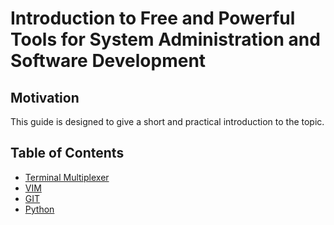 # Introduction to Free and Powerful Tools for System Administration and Software Development

## Motivation

This guide is designed to give a short and practical introduction to the topic.

## Table of Contents

* [Terminal Multiplexer](./tmux.md)
* [VIM](./vim.md)
* [GIT](./git.md)
* [Python](./python.md)
